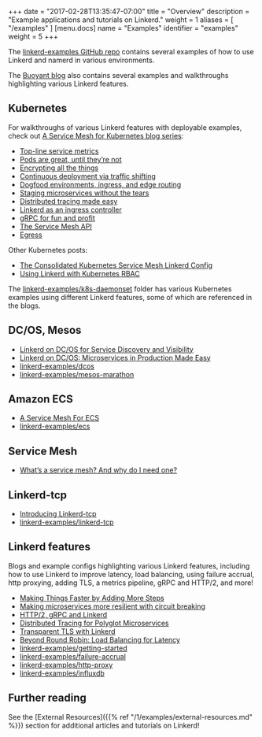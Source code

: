 +++
date = "2017-02-28T13:35:47-07:00"
title = "Overview"
description = "Example applications and tutorials on Linkerd."
weight = 1
aliases = [
  "/examples"
]
[menu.docs]
  name = "Examples"
  identifier = "examples"
  weight = 5
+++

The [linkerd-examples GitHub repo](https://github.com/linkerd/linkerd-examples)
contains several examples of how to use Linkerd and namerd in various environments.

The [Buoyant blog](https://blog.buoyant.io) also contains several examples and
walkthroughs highlighting various Linkerd features.


## Kubernetes

For walkthroughs of various Linkerd features with deployable examples, check out
[A Service Mesh for Kubernetes blog series](https://buoyant.io/2016/10/04/a-service-mesh-for-kubernetes-part-i-top-line-service-metrics/):

* [Top-line service metrics](https://buoyant.io/a-service-mesh-for-kubernetes-part-i-top-line-service-metrics/)
* [Pods are great, until they’re not](https://buoyant.io/a-service-mesh-for-kubernetes-part-ii-pods-are-great-until-theyre-not/)
* [Encrypting all the things](https://buoyant.io/a-service-mesh-for-kubernetes-part-iii-encrypting-all-the-things/)
* [Continuous deployment via traffic shifting](https://buoyant.io/a-service-mesh-for-kubernetes-part-iv-continuous-deployment-via-traffic-shifting/)
* [Dogfood environments, ingress, and edge routing](https://buoyant.io/a-service-mesh-for-kubernetes-part-v-dogfood-environments-ingress-and-edge-routing/)
* [Staging microservices without the tears](https://buoyant.io/a-service-mesh-for-kubernetes-part-vi-staging-microservices-without-the-tears/)
* [Distributed tracing made easy](https://buoyant.io/a-service-mesh-for-kubernetes-part-vii-distributed-tracing-made-easy/)
* [Linkerd as an ingress controller](https://buoyant.io/a-service-mesh-for-kubernetes-part-viii-linkerd-as-an-ingress-controller/)
* [gRPC for fun and profit](https://buoyant.io/a-service-mesh-for-kubernetes-part-ix-grpc-for-fun-and-profit/)
* [The Service Mesh API](https://buoyant.io/a-service-mesh-for-kubernetes-part-x-the-service-mesh-api/)
* [Egress](https://buoyant.io/a-service-mesh-for-kubernetes-part-xi-egress/)

Other Kubernetes posts:

* [The Consolidated Kubernetes Service Mesh Linkerd Config](https://buoyant.io/2017/08/08/a-service-mesh-for-ecs/)
* [Using Linkerd with Kubernetes RBAC](https://buoyant.io/2017/07/24/using-linkerd-kubernetes-rbac/)

The [linkerd-examples/k8s-daemonset](https://github.com/linkerd/linkerd-examples/tree/master/k8s-daemonset)
folder has various Kubernetes examples using different
Linkerd features, some of which are referenced in the blogs.

## DC/OS, Mesos

* [Linkerd on DC/OS for Service Discovery and Visibility](https://buoyant.io/2016/10/10/linkerd-on-dcos-for-service-discovery-and-visibility/)
* [Linkerd on DC/OS: Microservices in Production Made Easy](https://buoyant.io/2016/04/19/linkerd-dcos-microservices-in-production-made-easy/)
* [linkerd-examples/dcos](https://github.com/linkerd/linkerd-examples/tree/master/dcos)
* [linkerd-examples/mesos-marathon](https://github.com/linkerd/linkerd-examples/tree/master/mesos-marathon)

## Amazon ECS

* [A Service Mesh For ECS](https://buoyant.io/2017/08/08/a-service-mesh-for-ecs/)
* [linkerd-examples/ecs](https://github.com/linkerd/linkerd-examples/tree/master/ecs)

## Service Mesh

* [What’s a service mesh? And why do I need one?](https://buoyant.io/2017/04/25/whats-a-service-mesh-and-why-do-i-need-one/)

## Linkerd-tcp

* [Introducing Linkerd-tcp](https://buoyant.io/2017/03/29/introducing-linkerd-tcp/)
* [linkerd-examples/linkerd-tcp](https://github.com/linkerd/linkerd-examples/tree/master/linkerd-tcp)

## Linkerd features

Blogs and example configs highlighting various Linkerd features, including
how to use Linkerd to improve latency, load balancing, using failure accrual,
http proxying, adding TLS, a metrics pipeline, gRPC and HTTP/2, and more!

* [Making Things Faster by Adding More Steps](https://buoyant.io/2017/01/31/making-things-faster-by-adding-more-steps/)
* [Making microservices more resilient with circuit breaking](https://buoyant.io/2017/01/13/making-microservices-more-resilient-with-circuit-breaking/)
* [HTTP/2, gRPC and Linkerd](https://buoyant.io/2017/01/10/http2-grpc-and-linkerd/)
* [Distributed Tracing for Polyglot Microservices](https://buoyant.io/2016/05/17/distributed-tracing-for-polyglot-microservices/)
* [Transparent TLS with Linkerd](https://buoyant.io/2016/04/19/linkerd-dcos-microservices-in-production-made-easy/)
* [Beyond Round Robin: Load Balancing for Latency](https://buoyant.io/2016/03/16/beyond-round-robin-load-balancing-for-latency/)
* [linkerd-examples/getting-started](https://github.com/linkerd/linkerd-examples/tree/master/getting-started)
* [linkerd-examples/failure-accrual](https://github.com/linkerd/linkerd-examples/tree/master/failure-accrual)
* [linkerd-examples/http-proxy](https://github.com/linkerd/linkerd-examples/tree/master/http-proxy)
* [linkerd-examples/influxdb](https://github.com/linkerd/linkerd-examples/tree/master/influxdb)

## Further reading

See the [External Resources]({{% ref "/1/examples/external-resources.md" %}})
section for additional articles and tutorials on Linkerd!
